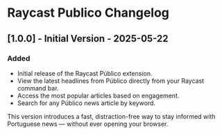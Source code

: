 # Raycast Publico Changelog

## [1.0.0] - Initial Version - 2025-05-22

### Added
- Initial release of the Raycast Público extension.
- View the latest headlines from Público directly from your Raycast command bar.
- Access the most popular articles based on engagement.
- Search for any Público news article by keyword.

This version introduces a fast, distraction-free way to stay informed with Portuguese news — without ever opening your browser.